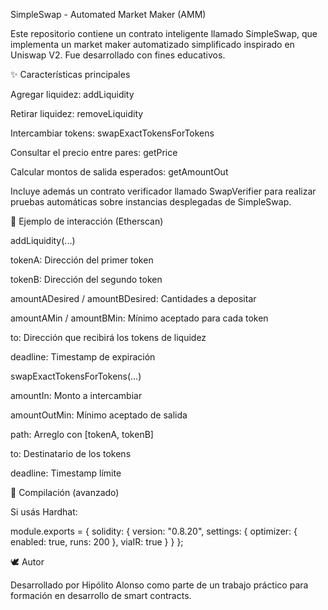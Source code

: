 SimpleSwap - Automated Market Maker (AMM)

Este repositorio contiene un contrato inteligente llamado SimpleSwap, que implementa un market maker automatizado simplificado inspirado en Uniswap V2. Fue desarrollado con fines educativos.

✨ Características principales

Agregar liquidez: addLiquidity

Retirar liquidez: removeLiquidity

Intercambiar tokens: swapExactTokensForTokens

Consultar el precio entre pares: getPrice

Calcular montos de salida esperados: getAmountOut

Incluye además un contrato verificador llamado SwapVerifier para realizar pruebas automáticas sobre instancias desplegadas de SimpleSwap.


🧱 Ejemplo de interacción (Etherscan)

addLiquidity(...)

tokenA: Dirección del primer token

tokenB: Dirección del segundo token

amountADesired / amountBDesired: Cantidades a depositar

amountAMin / amountBMin: Mínimo aceptado para cada token

to: Dirección que recibirá los tokens de liquidez

deadline: Timestamp de expiración

swapExactTokensForTokens(...)

amountIn: Monto a intercambiar

amountOutMin: Mínimo aceptado de salida

path: Arreglo con [tokenA, tokenB]

to: Destinatario de los tokens

deadline: Timestamp límite

🔧 Compilación (avanzado)

Si usás Hardhat:

module.exports = {
  solidity: {
    version: "0.8.20",
    settings: {
      optimizer: {
        enabled: true,
        runs: 200
      },
      viaIR: true
    }
  }
};

🕊️ Autor

Desarrollado por Hipólito Alonso como parte de un trabajo práctico para formación en desarrollo de smart contracts.
